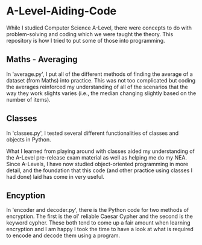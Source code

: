 # A-Level-Aiding-Code
While I studied Computer Science A-Level, there were concepts to do with problem-solving and coding which we were taught the theory. This repository is how I tried to put some of those into programming.

## Maths - Averaging

In 'average.py', I put all of the different methods of finding the average of a dataset (from Maths) into practice. This was not too complicated but coding the averages reinforced my understanding of all of the scenarios that the way they work slights varies (i.e., the median changing slightly based on the number of items).

## Classes

In 'classes.py', I tested several different functionalities of classes and objects in Python.

What I learned from playing around with classes aided my understanding of the A-Level pre-release exam material as well as helping me do my NEA. Since A-Levels, I have now studied object-oriented programming in more detail, and the foundation that this code (and other practice using classes I had done) laid has come in very useful.

## Encyption

In 'encoder and decoder.py', there is the Python code for two methods of encryption. The first is the ol' reliable Caesar Cypher and the second is the keyword cypher. These both tend to come up a fair amount when learning encryption and I am happy I took the time to have a look at what is required to encode and decode them using a program.

